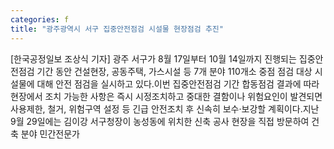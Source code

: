 ```yaml
---
categories: f
title: "광주광역시 서구 집중안전점검 시설물 현장점검 추진"
---
```

[한국공정일보 조상식 기자] 광주 서구가 8월 17일부터 10월 14일까지 진행되는 집중안전점검 기간 동안 건설현장, 공동주택, 가스시설 등 7개 분야 110개소 중점 점검 대상 시설물에 대해 안전 점검을 실시하고 있다.이번 집중안전점검 기간 합동점검 결과에 따라 현장에서 조치 가능한 사항은 즉시 시정조치하고 중대한 결함이나 위험요인이 발견되면 사용제한, 철거, 위험구역 설정 등 긴급 안전조치 후 신속히 보수·보강할 계획이다.지난 9월 29일에는 김이강 서구청장이 농성동에 위치한 신축 공사 현장을 직접 방문하여 건축 분야 민간전문가